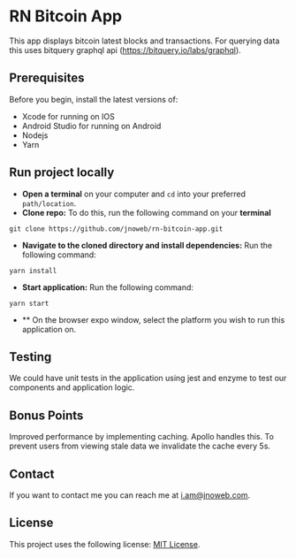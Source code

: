 # RN Bitcoin App
This app displays bitcoin latest blocks and transactions. For querying data this uses bitquery graphql api (https://bitquery.io/labs/graphql).

## Prerequisites

Before you begin, install the latest versions of:

- Xcode for running on IOS
- Android Studio for running on Android
- Nodejs 
- Yarn


## Run project locally

- **Open a terminal** on your computer and `cd` into your preferred `path/location`.
- **Clone repo:** To do this, run the following command on your **terminal**

```
git clone https://github.com/jnoweb/rn-bitcoin-app.git
```

- **Navigate to the cloned directory and install dependencies:** Run the following command:

```
yarn install
```

- **Start application:** Run the following command:

```
yarn start
```

- ** On the browser expo window, select the platform you wish to run this application on.


## Testing

We could have unit tests in the application using jest and enzyme to test our components and application logic.


## Bonus Points

Improved performance by implementing caching. Apollo handles this. To prevent users from viewing stale data we invalidate the cache every 5s.

## Contact

If you want to contact me you can reach me at <i.am@jnoweb.com>.

## License
<!--- If you're not sure which open license to use see https://choosealicense.com/--->

This project uses the following license: [MIT License](LICENSE).
